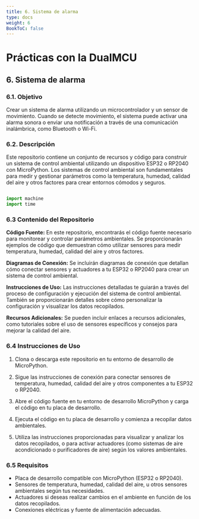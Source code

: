 ```yaml
---
title: 6. Sistema de alarma
type: docs
weight: 6
BookToC: false
---
```


# Prácticas con la DualMCU

## 6. Sistema de alarma
### 6.1. Objetivo
Crear un sistema de alarma utilizando un microcontrolador y un sensor de
movimiento. Cuando se detecte movimiento, el sistema puede activar una alarma sonora o enviar una
notificación a través de una comunicación inalámbrica, como Bluetooth o Wi-Fi.

### 6.2. Descripción
Este repositorio contiene un conjunto de recursos y código para construir un sistema de control ambiental utilizando un dispositivo ESP32 o RP2040 con MicroPython. Los sistemas de control ambiental son fundamentales para medir y gestionar parámetros como la temperatura, humedad, calidad del aire y otros factores para crear entornos cómodos y seguros.

```python

import machine
import time


```

### 6.3 Contenido del Repositorio
**Código Fuente:** En este repositorio, encontrarás el código fuente necesario para monitorear y controlar parámetros ambientales. Se proporcionarán ejemplos de código que demuestran cómo utilizar sensores para medir temperatura, humedad, calidad del aire y otros factores.

**Diagramas de Conexión:** Se incluirán diagramas de conexión que detallan cómo conectar sensores y actuadores a tu ESP32 o RP2040 para crear un sistema de control ambiental.

**Instrucciones de Uso:** Las instrucciones detalladas te guiarán a través del proceso de configuración y ejecución del sistema de control ambiental. También se proporcionarán detalles sobre cómo personalizar la configuración y visualizar los datos recopilados.

**Recursos Adicionales:** Se pueden incluir enlaces a recursos adicionales, como tutoriales sobre el uso de sensores específicos y consejos para mejorar la calidad del aire.

### 6.4 Instrucciones de Uso
1. Clona o descarga este repositorio en tu entorno de desarrollo de MicroPython.

1. Sigue las instrucciones de conexión para conectar sensores de temperatura, humedad, calidad del aire y otros componentes a tu ESP32 o RP2040.

1. Abre el código fuente en tu entorno de desarrollo MicroPython y carga el código en tu placa de desarrollo.

1. Ejecuta el código en tu placa de desarrollo y comienza a recopilar datos ambientales.

1. Utiliza las instrucciones proporcionadas para visualizar y analizar los datos recopilados, o para activar actuadores (como sistemas de aire acondicionado o purificadores de aire) según los valores ambientales.

### 6.5 Requisitos
+ Placa de desarrollo compatible con MicroPython (ESP32 o RP2040).
+ Sensores de temperatura, humedad, calidad del aire, u otros sensores ambientales según tus necesidades.
+ Actuadores si deseas realizar cambios en el ambiente en función de los datos recopilados.
+ Conexiones eléctricas y fuente de alimentación adecuadas.

